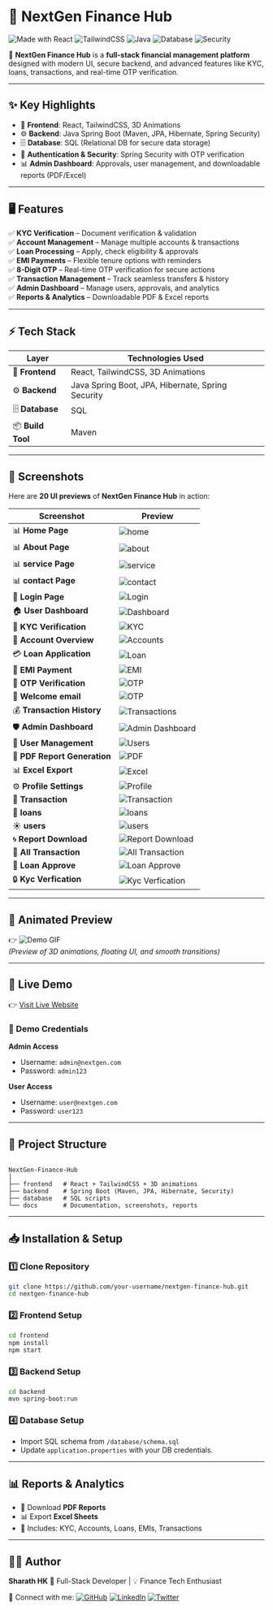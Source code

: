 
# 🌟 NextGen Finance Hub

![Made with React](https://img.shields.io/badge/Frontend-React-blue?logo=react)
![TailwindCSS](https://img.shields.io/badge/Styling-TailwindCSS-38bdf8?logo=tailwindcss)
![Java](https://img.shields.io/badge/Backend-Java%20Spring%20Boot-orange?logo=java)
![Database](https://img.shields.io/badge/Database-SQL-green?logo=mysql)
![Security](https://img.shields.io/badge/Security-Spring%20Security-critical?logo=springsecurity)

🚀 **NextGen Finance Hub** is a **full-stack financial management platform** designed with modern UI, secure backend, and advanced features like KYC, loans, transactions, and real-time OTP verification.

---

## ✨ Key Highlights

- 🎨 **Frontend**: React, TailwindCSS, 3D Animations  
- ⚙️ **Backend**: Java Spring Boot (Maven, JPA, Hibernate, Spring Security)  
- 🗄️ **Database**: SQL (Relational DB for secure data storage)  
- 🔑 **Authentication & Security**: Spring Security with OTP verification  
- 📊 **Admin Dashboard**: Approvals, user management, and downloadable reports (PDF/Excel)  

---

## 🖥️ Features

✅ **KYC Verification** – Document verification & validation  
✅ **Account Management** – Manage multiple accounts & transactions  
✅ **Loan Processing** – Apply, check eligibility & approvals  
✅ **EMI Payments** – Flexible tenure options with reminders  
✅ **8-Digit OTP** – Real-time OTP verification for secure actions  
✅ **Transaction Management** – Track seamless transfers & history  
✅ **Admin Dashboard** – Manage users, approvals, and analytics  
✅ **Reports & Analytics** – Downloadable PDF & Excel reports  

---

## ⚡ Tech Stack

| Layer      | Technologies Used |
|------------|------------------|
| 🎨 **Frontend** | React, TailwindCSS, 3D Animations |
| ⚙️ **Backend** | Java Spring Boot, JPA, Hibernate, Spring Security |
| 🗄️ **Database** | SQL |
| 📦 **Build Tool** | Maven |

---

## 📸 Screenshots

Here are **20 UI previews** of **NextGen Finance Hub** in action:

| Screenshot | Preview |
|------------|---------|
| 📊  **Home Page** | ![home](https://github.com/Sharathhk122/bank-management-system-java-full-stact-project/blob/main/Screenshot%20(1).png) |
| 📊  **About Page** | ![about](https://github.com/Sharathhk122/bank-management-system-java-full-stact-project/blob/main/Screenshot%20(2).png) |
| 📊  **service Page** | ![service](https://github.com/Sharathhk122/bank-management-system-java-full-stact-project/blob/main/Screenshot%20(3).png) |
| 📊  **contact Page** | ![contact](https://github.com/Sharathhk122/bank-management-system-java-full-stact-project/blob/main/Screenshot%20(4).png) |
| 🔐 **Login Page** | ![Login](https://github.com/Sharathhk122/bank-management-system-java-full-stact-project/blob/main/Screenshot%20(5).png) |
| 🏠 **User Dashboard** | ![Dashboard](https://github.com/Sharathhk122/bank-management-system-java-full-stact-project/blob/main/Screenshot%20(8).png) |
| 🪪 **KYC Verification** | ![KYC](https://github.com/Sharathhk122/bank-management-system-java-full-stact-project/blob/main/Screenshot%20(9).png) |
| 🏦 **Account Overview** | ![Accounts](https://github.com/Sharathhk122/bank-management-system-java-full-stact-project/blob/main/Screenshot%20(6).png) |
| 💳 **Loan Application** | ![Loan](https://github.com/Sharathhk122/bank-management-system-java-full-stact-project/blob/main/Screenshot%20(13).png) |
| 📅 **EMI Payment** | ![EMI](https://github.com/Sharathhk122/bank-management-system-java-full-stact-project/blob/main/Screenshot%20(1).png) |
| 🔑 **OTP Verification** | ![OTP](https://github.com/Sharathhk122/bank-management-system-java-full-stact-project/blob/main/otp.jpg) |
| 🔑 **Welcome email** | ![OTP](https://github.com/Sharathhk122/bank-management-system-java-full-stact-project/blob/main/welocome.jpg) |
| 💰 **Transaction History** | ![Transactions](https://github.com/Sharathhk122/bank-management-system-java-full-stact-project/blob/main/Screenshot%20(1).png) |
| 🛡️ **Admin Dashboard** | ![Admin Dashboard](https://github.com/Sharathhk122/bank-management-system-java-full-stact-project/blob/main/Screenshot%20(16).png) |
| 👥 **User Management** | ![Users](https://github.com/Sharathhk122/bank-management-system-java-full-stact-project/blob/main/Screenshot%20(1).png) |
| 📑 **PDF Report Generation** | ![PDF](https://github.com/Sharathhk122/bank-management-system-java-full-stact-project/blob/main/Screenshot%20(1).png) |
| 📊 **Excel Export** | ![Excel](https://github.com/Sharathhk122/bank-management-system-java-full-stact-project/blob/main/Screenshot%20(1).png) |
| ⚙️ **Profile Settings** | ![Profile](https://github.com/Sharathhk122/bank-management-system-java-full-stact-project/blob/main/Screenshot%20(1).png) |
| 🔔 **Transaction** | ![Transaction](https://github.com/Sharathhk122/bank-management-system-java-full-stact-project/blob/main/Screenshot%20(15).png) |
| 🌙 **loans** | ![loans](https://github.com/Sharathhk122/bank-management-system-java-full-stact-project/blob/main/Screenshot%20(11).png) |
| ☀️ **users** | ![users](https://github.com/Sharathhk122/bank-management-system-java-full-stact-project/blob/main/Screenshot%20(17).png) |
| 🌀 **Report Download** | ![Report Download](https://github.com/Sharathhk122/bank-management-system-java-full-stact-project/blob/main/Screenshot%20(18).png) |
| 🚀 **All Transaction** | ![All Transaction](https://github.com/Sharathhk122/bank-management-system-java-full-stact-project/blob/main/Screenshot%20(19).png) |
| 📱 **Loan Approve** | ![Loan Approve](https://github.com/Sharathhk122/bank-management-system-java-full-stact-project/blob/main/Screenshot%20(20).png) |
| 🔒 **Kyc Verfication** | ![Kyc Verfication](https://github.com/Sharathhk122/bank-management-system-java-full-stact-project/blob/main/Screenshot%20(21).png) |

---

## 🎥 Animated Preview

👉 ![Demo GIF](docs/screenshots/nextgen-demo.gif)  
*(Preview of 3D animations, floating UI, and smooth transitions)*  

---

## 🚀 Live Demo

👉 [Visit Live Website](https://nextgen-finance-hub.onrender.com/)  

### 🔑 Demo Credentials

**Admin Access**  
- Username: `admin@nextgen.com`  
- Password: `admin123`  

**User Access**  
- Username: `user@nextgen.com`  
- Password: `user123`  

---

## 📂 Project Structure

```

NextGen-Finance-Hub
│
├── frontend   # React + TailwindCSS + 3D animations
├── backend    # Spring Boot (Maven, JPA, Hibernate, Security)
├── database   # SQL scripts
└── docs       # Documentation, screenshots, reports

````

---

## 📥 Installation & Setup

### 1️⃣ Clone Repository
```bash
git clone https://github.com/your-username/nextgen-finance-hub.git
cd nextgen-finance-hub
````

### 2️⃣ Frontend Setup

```bash
cd frontend
npm install
npm start
```

### 3️⃣ Backend Setup

```bash
cd backend
mvn spring-boot:run
```

### 4️⃣ Database Setup

* Import SQL schema from `/database/schema.sql`
* Update `application.properties` with your DB credentials.

---

## 📊 Reports & Analytics

* 📄 Download **PDF Reports**
* 📊 Export **Excel Sheets**
* 📌 Includes: KYC, Accounts, Loans, EMIs, Transactions

---

## 👨‍💻 Author

**Sharath HK**
💼 Full-Stack Developer | 💡 Finance Tech Enthusiast

🔗 Connect with me:
[![GitHub](https://img.shields.io/badge/GitHub-000?logo=github)](https://github.com/sharathhk122)
[![LinkedIn](https://img.shields.io/badge/LinkedIn-0e76a8?logo=linkedin)](https://linkedin.com/in/your-profile)
[![Twitter](https://img.shields.io/badge/Twitter-1DA1F2?logo=twitter)](https://twitter.com/your-handle)
